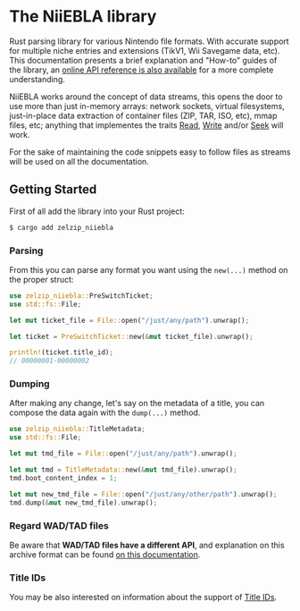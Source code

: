 # The NiiEBLA library

Rust parsing library for various Nintendo file formats. With accurate support for multiple niche entries and extensions (TikV1, Wii Savegame data, etc). This documentation presents a brief explanation and "How-to" guides of the library, an [online API reference is also available](https://docs.rs/zelzip_niiebla) for a more complete understanding.

NiiEBLA works around the concept of data streams, this opens the door to use more than just in-memory arrays: network sockets, virtual filesystems, just-in-place data extraction of container files (ZIP, TAR, ISO, etc), mmap files, etc; anything that implementes the traits [Read](https://doc.rust-lang.org/stable/std/io/trait.Read.html), [Write](https://doc.rust-lang.org/stable/std/io/trait.Write.html) and/or [Seek](https://doc.rust-lang.org/stable/std/io/trait.Seek.html) will work.

For the sake of maintaining the code snippets easy to follow files as streams will be used on all the documentation.

## Getting Started

First of all add the library into your Rust project:

```sh
$ cargo add zelzip_niiebla
```

### Parsing

From this you can parse any format you want using the `new(...)` method on the proper struct:

```rust
use zelzip_niiebla::PreSwitchTicket;
use std::fs::File;

let mut ticket_file = File::open("/just/any/path").unwrap();

let ticket = PreSwitchTicket::new(&mut ticket_file).unwrap();

println!(ticket.title_id);
// 00000001-00000002
```

### Dumping

After making any change, let's say on the metadata of a title, you can compose the data again with the `dump(...)` method.

```rust
use zelzip_niiebla::TitleMetadata;
use std::fs::File;

let mut tmd_file = File::open("/just/any/path").unwrap();

let mut tmd = TitleMetadata::new(&mut tmd_file).unwrap();
tmd.boot_content_index = 1;

let mut new_tmd_file = File::open("/just/any/other/path").unwrap();
tmd.dump(&mut new_tmd_file).unwrap();
```

### Regard WAD/TAD files

Be aware that **WAD/TAD files have a different API**, and explanation on this archive format can be found [on this documentation](./wad).

### Title IDs

You may be also interested on information about the support of [Title IDs](./title_ids).
